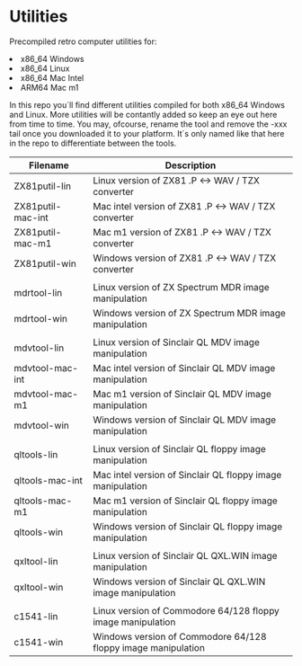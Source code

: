 # Utilities
Precompiled retro computer utilities for:

<li>x86_64 Windows
<li>x86_64 Linux
<li>x86_64 Mac Intel
<li>ARM64 Mac m1

In this repo you´ll find different utilities compiled for both x86_64 Windows and Linux. More utilities will be contantly added so keep an eye out here from time to time. You may, ofcourse, rename the tool and remove the -xxx tail once you downloaded it to your platform. It´s only named like that here in the repo to differentiate between the tools.

| Filename  | Description |
| ------------- | ------------- |
| ZX81putil-lin | Linux version of ZX81 .P <-> WAV / TZX converter |
| ZX81putil-mac-int | Mac intel version of ZX81 .P <-> WAV / TZX converter |
| ZX81putil-mac-m1 | Mac m1 version of ZX81 .P <-> WAV / TZX converter |
| ZX81putil-win | Windows version of ZX81 .P <-> WAV / TZX converter |
| | |
| mdrtool-lin | Linux version of ZX Spectrum MDR image manipulation |
| mdrtool-win | Windows version of ZX Spectrum MDR image manipulation |
| | |
| mdvtool-lin | Linux version of Sinclair QL MDV image manipulation |
| mdvtool-mac-int | Mac intel version of Sinclair QL MDV image manipulation |
| mdvtool-mac-m1 | Mac m1 version of Sinclair QL MDV image manipulation |
| mdvtool-win | Windows version of Sinclair QL MDV image manipulation |
| | |
| qltools-lin | Linux version of Sinclair QL floppy image manipulation |
| qltools-mac-int | Mac intel version of Sinclair QL floppy image manipulation |
| qltools-mac-m1 | Mac m1 version of Sinclair QL floppy image manipulation |
| qltools-win | Windows version of Sinclair QL floppy image manipulation |
| | |
| qxltool-lin | Linux version of Sinclair QL QXL.WIN image manipulation |
| qxltool-win | Windows version of Sinclair QL QXL.WIN image manipulation |
| | |
| c1541-lin | Linux version of Commodore 64/128 floppy image manipulation |
| c1541-win | Windows version of Commodore 64/128 floppy image manipulation |
